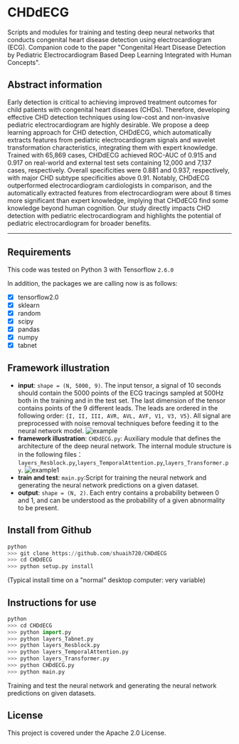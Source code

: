 # CHDdECG
Scripts and modules for training and testing deep neural networks that conducts congenital heart disease detection using electrocardiogram (ECG).
Companion code to the paper "Congenital Heart Disease Detection by Pediatric Electrocardiogram Based Deep Learning Integrated with Human Concepts".

<!-- https://www.xxxxxxxxx.com/

--------------------

Citation:
```
Authors et al. Automatic Diagnosis of Congenital Heart Diseases from 9-Lead Pediatric Electrocardiogram Using Deep Neural Networks.
journal. doi
```

Bibtex:
```
@article{,
  title = {Automatic Diagnosis of Congenital Heart Diseases from 9-Lead Pediatric Electrocardiogram Using Deep Neural Networks},
  author = {},
  year = {},
  volume = {},
  pages = {},
  doi = {},
  journal = {},
  number = {}
}
```
-------------------- -->

## Abstract information
Early detection is critical to achieving improved treatment outcomes for child patients with congenital heart diseases (CHDs). Therefore, developing effective CHD detection techniques using low-cost and non-invasive pediatric electrocardiogram are highly desirable. We propose a deep learning approach for CHD detection, CHDdECG, which automatically extracts features from pediatric electrocardiogram signals and wavelet transformation characteristics, integrating them with expert knowledge. Trained with 65,869 cases, CHDdECG achieved ROC-AUC of 0.915 and 0.917 on real-world and external test sets containing 12,000 and 7,137 cases, respectively. Overall specificities were 0.881 and 0.937, respectively, with major CHD subtype specificities above 0.91. Notably, CHDdECG outperformed electrocardiogram cardiologists in comparison, and the automatically extracted features from electrocardiogram were about 8 times more significant than expert knowledge, implying that CHDdECG find some knowledge beyond human cognition. Our study directly impacts CHD detection with pediatric electrocardiogram and highlights the potential of pediatric electrocardiogram for broader benefits.

--------------------
## Requirements

This code was tested on Python 3 with Tensorflow `2.6.0`

In addition, the packages we are calling now is as follows:
- [x] tensorflow2.0
- [x] sklearn
- [x] random
- [x] scipy
- [x] pandas
- [x] numpy
- [x] tabnet

## Framework illustration

- **input**: `shape = (N, 5000, 9)`. The input tensor, a signal of 10 seconds should contain the 5000 points of the ECG tracings sampled at 500Hz both in the training and in the test set. The last dimension of the tensor contains points of the 9 different leads. The leads are ordered in the following order: `{I, II, III, AVR, AVL, AVF, V1, V3, V5}`. All signal are preprocessed with noise removal techniques before feeding it to the neural network model. 
![example](https://github.com/shuaih720/CHDdECG/blob/main/Figures/ECG%20example.png)
- **framework illustration**: ``CHDdECG.py``: Auxiliary module that defines the architecture of the deep neural network. The internal module structure is in the following files：``layers_Resblock.py``,``layers_TemporalAttention.py``,``layers_Transformer.py``.
![example1](https://github.com/shuaih720/CHDdECG/blob/main/Figures/An%20illustration%20of%20the%20deep%20learning%20based%20model.png)
- **train and test**: ``main.py``:Script for training the neural network and generating the neural network predictions on a given dataset.
- **output**: `shape = (N, 2)`. Each entry contains a probability between 0 and 1, and can be understood as the probability of a given abnormality to be present.

## Install from Github
```python
python
>>> git clone https://github.com/shuaih720/CHDdECG
>>> cd CHDdECG
>>> python setup.py install
```
(Typical install time on a "normal" desktop computer: very variable)

## Instructions for use
```python
python
>>> cd CHDdECG
>>> python import.py
>>> python layers_Tabnet.py
>>> python layers_Resblock.py
>>> python layers_TemporalAttention.py
>>> python layers_Transformer.py
>>> python CHDdECG.py
>>> python main.py
```
Training and test the neural network and generating the neural network predictions on given datasets.
## License

This project is covered under the Apache 2.0 License.
